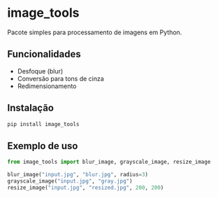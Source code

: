 # image_tools

Pacote simples para processamento de imagens em Python.

## Funcionalidades
- Desfoque (blur)
- Conversão para tons de cinza
- Redimensionamento

## Instalação
```bash
pip install image_tools
```

## Exemplo de uso
```python
from image_tools import blur_image, grayscale_image, resize_image

blur_image("input.jpg", "blur.jpg", radius=3)
grayscale_image("input.jpg", "gray.jpg")
resize_image("input.jpg", "resized.jpg", 200, 200)
```
